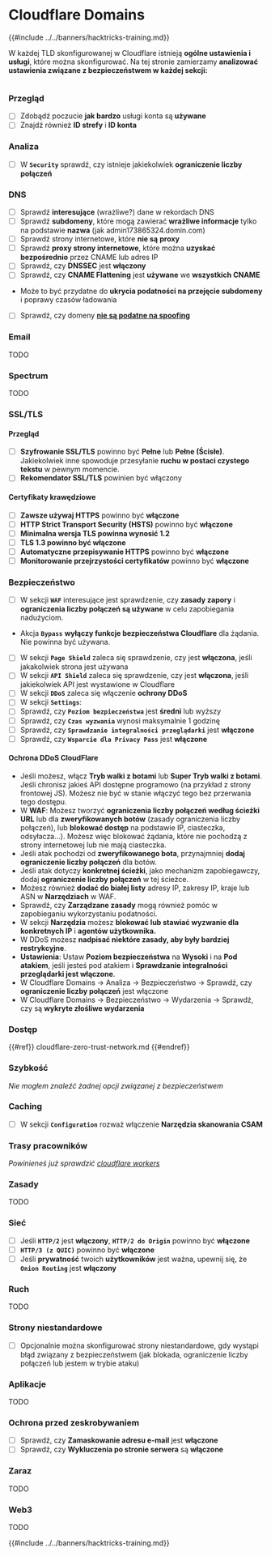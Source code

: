 # Cloudflare Domains

{{#include ../../banners/hacktricks-training.md}}

W każdej TLD skonfigurowanej w Cloudflare istnieją **ogólne ustawienia i usługi**, które można skonfigurować. Na tej stronie zamierzamy **analizować ustawienia związane z bezpieczeństwem w każdej sekcji:**

<figure><img src="../../images/image (101).png" alt=""><figcaption></figcaption></figure>

### Przegląd

- [ ] Zdobądź poczucie **jak bardzo** usługi konta są **używane**
- [ ] Znajdź również **ID strefy** i **ID konta**

### Analiza

- [ ] W **`Security`** sprawdź, czy istnieje jakiekolwiek **ograniczenie liczby połączeń**

### DNS

- [ ] Sprawdź **interesujące** (wrażliwe?) dane w rekordach DNS
- [ ] Sprawdź **subdomeny**, które mogą zawierać **wrażliwe informacje** tylko na podstawie **nazwa** (jak admin173865324.domin.com)
- [ ] Sprawdź strony internetowe, które **nie są** **proxy**
- [ ] Sprawdź **proxy strony internetowe**, które można **uzyskać bezpośrednio** przez CNAME lub adres IP
- [ ] Sprawdź, czy **DNSSEC** jest **włączony**
- [ ] Sprawdź, czy **CNAME Flattening** jest **używane** we **wszystkich CNAME**
- Może to być przydatne do **ukrycia podatności na przejęcie subdomeny** i poprawy czasów ładowania
- [ ] Sprawdź, czy domeny [**nie są podatne na spoofing**](https://book.hacktricks.wiki/en/network-services-pentesting/pentesting-smtp/index.html#mail-spoofing)

### **Email**

TODO

### Spectrum

TODO

### SSL/TLS

#### **Przegląd**

- [ ] **Szyfrowanie SSL/TLS** powinno być **Pełne** lub **Pełne (Ścisłe)**. Jakiekolwiek inne spowoduje przesyłanie **ruchu w postaci czystego tekstu** w pewnym momencie.
- [ ] **Rekomendator SSL/TLS** powinien być włączony

#### Certyfikaty krawędziowe

- [ ] **Zawsze używaj HTTPS** powinno być **włączone**
- [ ] **HTTP Strict Transport Security (HSTS)** powinno być **włączone**
- [ ] **Minimalna wersja TLS powinna wynosić 1.2**
- [ ] **TLS 1.3 powinno być włączone**
- [ ] **Automatyczne przepisywanie HTTPS** powinno być **włączone**
- [ ] **Monitorowanie przejrzystości certyfikatów** powinno być **włączone**

### **Bezpieczeństwo**

- [ ] W sekcji **`WAF`** interesujące jest sprawdzenie, czy **zasady zapory** i **ograniczenia liczby połączeń są używane** w celu zapobiegania nadużyciom.
- Akcja **`Bypass`** **wyłączy funkcje bezpieczeństwa Cloudflare** dla żądania. Nie powinna być używana.
- [ ] W sekcji **`Page Shield`** zaleca się sprawdzenie, czy jest **włączona**, jeśli jakakolwiek strona jest używana
- [ ] W sekcji **`API Shield`** zaleca się sprawdzenie, czy jest **włączona**, jeśli jakiekolwiek API jest wystawione w Cloudflare
- [ ] W sekcji **`DDoS`** zaleca się włączenie **ochrony DDoS**
- [ ] W sekcji **`Settings`**:
- [ ] Sprawdź, czy **`Poziom bezpieczeństwa`** jest **średni** lub wyższy
- [ ] Sprawdź, czy **`Czas wyzwania`** wynosi maksymalnie 1 godzinę
- [ ] Sprawdź, czy **`Sprawdzanie integralności przeglądarki`** jest **włączone**
- [ ] Sprawdź, czy **`Wsparcie dla Privacy Pass`** jest **włączone**

#### **Ochrona DDoS CloudFlare**

- Jeśli możesz, włącz **Tryb walki z botami** lub **Super Tryb walki z botami**. Jeśli chronisz jakieś API dostępne programowo (na przykład z strony frontowej JS). Możesz nie być w stanie włączyć tego bez przerwania tego dostępu.
- W **WAF**: Możesz tworzyć **ograniczenia liczby połączeń według ścieżki URL** lub dla **zweryfikowanych botów** (zasady ograniczenia liczby połączeń), lub **blokować dostęp** na podstawie IP, ciasteczka, odsyłacza...). Możesz więc blokować żądania, które nie pochodzą z strony internetowej lub nie mają ciasteczka.
- Jeśli atak pochodzi od **zweryfikowanego bota**, przynajmniej **dodaj ograniczenie liczby połączeń** dla botów.
- Jeśli atak dotyczy **konkretnej ścieżki**, jako mechanizm zapobiegawczy, dodaj **ograniczenie liczby połączeń** w tej ścieżce.
- Możesz również **dodać do białej listy** adresy IP, zakresy IP, kraje lub ASN w **Narzędziach** w WAF.
- Sprawdź, czy **Zarządzane zasady** mogą również pomóc w zapobieganiu wykorzystaniu podatności.
- W sekcji **Narzędzia** możesz **blokować lub stawiać wyzwanie dla konkretnych IP** i **agentów użytkownika.**
- W DDoS możesz **nadpisać niektóre zasady, aby były bardziej restrykcyjne**.
- **Ustawienia**: Ustaw **Poziom bezpieczeństwa** na **Wysoki** i na **Pod atakiem**, jeśli jesteś pod atakiem i **Sprawdzanie integralności przeglądarki jest włączone**.
- W Cloudflare Domains -> Analiza -> Bezpieczeństwo -> Sprawdź, czy **ograniczenie liczby połączeń** jest włączone
- W Cloudflare Domains -> Bezpieczeństwo -> Wydarzenia -> Sprawdź, czy są **wykryte złośliwe wydarzenia**

### Dostęp

{{#ref}}
cloudflare-zero-trust-network.md
{{#endref}}

### Szybkość

_Nie mogłem znaleźć żadnej opcji związanej z bezpieczeństwem_

### Caching

- [ ] W sekcji **`Configuration`** rozważ włączenie **Narzędzia skanowania CSAM**

### **Trasy pracowników**

_Powinieneś już sprawdzić_ [_cloudflare workers_](#workers)

### Zasady

TODO

### Sieć

- [ ] Jeśli **`HTTP/2`** jest **włączony**, **`HTTP/2 do Origin`** powinno być **włączone**
- [ ] **`HTTP/3 (z QUIC)`** powinno być **włączone**
- [ ] Jeśli **prywatność** twoich **użytkowników** jest ważna, upewnij się, że **`Onion Routing`** jest **włączony**

### **Ruch**

TODO

### Strony niestandardowe

- [ ] Opcjonalnie można skonfigurować strony niestandardowe, gdy wystąpi błąd związany z bezpieczeństwem (jak blokada, ograniczenie liczby połączeń lub jestem w trybie ataku)

### Aplikacje

TODO

### Ochrona przed zeskrobywaniem

- [ ] Sprawdź, czy **Zamaskowanie adresu e-mail** jest **włączone**
- [ ] Sprawdź, czy **Wykluczenia po stronie serwera** są **włączone**

### **Zaraz**

TODO

### **Web3**

TODO

{{#include ../../banners/hacktricks-training.md}}

